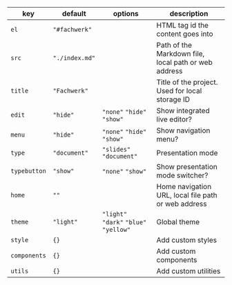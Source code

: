 | key          | default        | options                                | description                                          |
| ------------ | -------------- | -------------------------------------- | ---------------------------------------------------- |
| `el`         | `"#fachwerk"`  |                                        | HTML tag id the content goes into                    |
| `src`        | `"./index.md"` |                                        | Path of the Markdown file, local path or web address |
| `title`      | `"Fachwerk"`   |                                        | Title of the project. Used for local storage ID      |
| `edit`       | `"hide"`       | `"none"` `"hide"` `"show"`             | Show integrated live editor?                         |
| `menu`       | `"hide"`       | `"none"` `"hide"` `"show"`             | Show navigation menu?                                |
| `type`       | `"document"`   | `"slides"` `"document"`                | Presentation mode                                    |
| `typebutton` | `"show"`       | `"none"` `"show"`                      | Show presentation mode switcher?                     |
| `home`       | `""`           |                                        | Home navigation URL, local file path or web address  |
| `theme`      | `"light"`      | `"light"` `"dark"` `"blue"` `"yellow"` | Global theme                                         |
| `style`      | `{}`           |                                        | Add custom styles                                    |
| `components` | `{}`           |                                        | Add custom components                                |
| `utils`      | `{}`           |                                        | Add custom utilities                                 |
